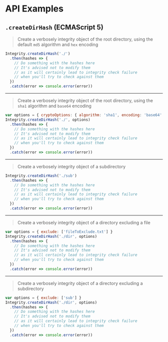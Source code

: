 # API Examples

## `.createDirHash` (ECMAScript 5)

>Create a verbosely integrity object of the root directory, using the default `md5` algorithm and `hex` encoding

```js
Integrity.createDirHash('./')
  .then(hashes => {
    // Do something with the hashes here
    // It's advised not to modify them
    // as it will certainly lead to integrity check failure
    // when you'll try to check against them
  })
  .catch(error => console.error(error))
```

---

> Create a verbosely integrity object of the root directory, using the `sha1` algorithm and `base64` encoding

```js
var options = { cryptoOptions: { algorithm: 'sha1', encoding: 'base64' } }
Integrity.createDirHash('./', options)
  .then(hashes => {
    // Do something with the hashes here
    // It's advised not to modify them
    // as it will certainly lead to integrity check failure
    // when you'll try to check against them
  })
  .catch(error => console.error(error))
```

---

> Create a verbosely integrity object of a subdirectory

```js
Integrity.createDirHash('./sub')
  .then(hashes => {
    // Do something with the hashes here
    // It's advised not to modify them
    // as it will certainly lead to integrity check failure
    // when you'll try to check against them
  })
  .catch(error => console.error(error))
```

---

> Create a verbosely integrity object of a directory excluding a file

```js
var options = { exclude: ['fileToExclude.txt'] }
Integrity.createDirHash('./dir', options)
  .then(hashes => {
    // Do something with the hashes here
    // It's advised not to modify them
    // as it will certainly lead to integrity check failure
    // when you'll try to check against them
  })
  .catch(error => console.error(error))
```

---

> Create a verbosely integrity object of a directory excluding a subdirectory

```js
var options = { exclude: ['sub'] }
Integrity.createDirHash('./dir', options)
  .then(hashes => {
    // Do something with the hashes here
    // It's advised not to modify them
    // as it will certainly lead to integrity check failure
    // when you'll try to check against them
  })
  .catch(error => console.error(error))
```
